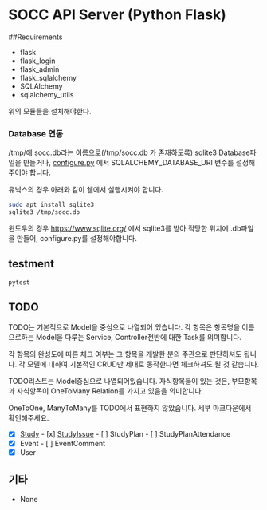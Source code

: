 # SOCC API Server (Python Flask)
##Requirements
* flask
* flask_login
* flask_admin
* flask_sqlalchemy
* SQLAlchemy
* sqlalchemy_utils

위의 모듈들을 설치해야한다.

### Database 연동

 /tmp/에 socc.db라는 이름으로(/tmp/socc.db 가 존재하도록) sqlite3 Database파일을 만들거나, [configure.py](app/configure.py) 에서 SQLALCHEMY_DATABASE_URI 변수를 설정해주어야 합니다.

유닉스의 경우 아래와 같이 쉘에서 실행시켜야 합니다.

```sh
sudo apt install sqlite3
sqlite3 /tmp/socc.db
```

윈도우의 경우 https://www.sqlite.org/ 에서 sqlite3를 받아 적당한 위치에 .db파일을 만들어, configure.py를 설정해야합니다.

## testment

```sh
pytest
```

## TODO

TODO는 기본적으로 Model을 중심으로 나열되어 있습니다. 각 항목은 항목명을 이름으로하는 Model을 다루는 Service, Controller전반에 대한 Task를 의미합니다.

각 항목의 완성도에 따른 체크 여부는 그 항목을 개발한 분의 주관으로 판단하셔도 됩니다. 각 모델에 대하여 기본적인 CRUD만 제대로 동작한다면 체크하셔도 될 것 같습니다.

TODO리스트는 Model중심으로 나열되어있습니다. 자식항목들이 있는 것은, 부모항목과 자식항목이 OneToMany Relation를 가지고 있음을 의미합니다.

OneToOne, ManyToMany를 TODO에서 표현하지 않았습니다. 세부 마크다운에서 확인해주세요.

- [x] [Study](md/TODO_Study.md) 
      - [x] [StudyIssue](md/TODO_StudyIssue.md)
      - [ ] StudyPlan
       - [ ] StudyPlanAttendance
- [x] Event
      - [ ] EventComment
- [x] User

## 기타

* None
